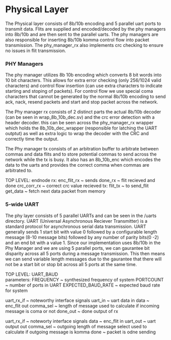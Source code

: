 # Physical Layer
The Physical layer consists of 8b/10b encoding and 5 parallel uart ports to transmit data. Flits are supplied and encoded/decoded by the 
phy managers into 8b/10b and are then sent to the parallel uarts. The phy managers are also responsible for inserting 8b/10b komma control flow 
into packet transmission. The phy_manager_rx also implements crc checking to ensure no issues in flit transmission.
### PHY Managers
The phy manager utilizes 8b 10b encoding which converts 8 bit words into 10 bit characters. This allows for extra error checking (only 256/1024 valid characters) and control flow insertion
(can use extra characters to indicate starting and stoping of packets). For control flow we use special coma characters that cannot be generated by the normal 8b/10b encoding to send
ack, nack, resend packets and start and stop packet across the network. 

The Phy manager rx consists of 2 distinct parts the actual 8b/10b decoder (can be seen in wrap_8b_10b_dec.sv) and the crc error detection with a header decoder.
this can be seen across the phy_manager_rx wrapper which holds the 8b_10b_dec_wrapper (responsible for latching the UART outptut) as well as extra logic to wrap
the decoder with the CRC and correctly time the output.

The Phy manager tx consists of an arbitration buffer to arbitrate between commas and data flits and to store potential commas to send across the network while the 
tx is busy. It also has an 8b_10b_enc which encodes the data to the uarts and provides the correct comma when commas are arbitrated to. 


TOP LEVEL: endnode
rx:
    enc_flit_rx ~ sends 
    done_rx ~ flit recieved and done
    crc_corr_rx ~ correct crc value recieved
tx:
    flit_tx ~ to send_flit
    get_data ~ fetch next data packet from memory

### 5-wide UART
The phy layer consists of 5 parallel UARTs  and can be seen in the /uarts directory. UART (Universal Asynchronous Reciever Transmitter) is a standard
protocol for asynchronous serial data transmission. UART generally sends 1 start bit with value 0 followed by a configurable length message (8-10 message bits)
followed by any number of parity bits(0 -2) and an end bit with a value 1. Since our implementation uses 8b/10b in the Phy Manager and we are using 5 parallel 
ports, we can gaurantee bit disparity across all 5 ports during a message transmission. This then means we can send variable length messages 
due to the gaurantee that there will not be a start bit or stop bit across all 5 ports at the same time.

TOP LEVEL: UART_BAUD   
parameters: 
    FREQUENCY ~ synthesized frequency of system
    PORTCOUNT ~ number of ports in UART
    EXPECTED_BAUD_RATE ~ expected baud rate for system

uart_rx_if ~ noteworthy interface signals
    uart_in ~ uart data in
    data ~ enc_flit out
    comma_sel ~ length of message used to calculate if incoming message is coma or not
    done_out ~ done output of rx 

uart_rx_if ~ noteworty interface signals
    data ~ enc_flit in
    uart_out ~ uart output out
    comma_sel ~ outgoing length of message select used to calculate if outgoing message is komma
    done ~ packet is odne sending
